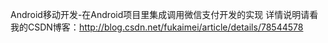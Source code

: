 Android移动开发-在Android项目里集成调用微信支付开发的实现 
详情说明请看我的CSDN博客：http://blog.csdn.net/fukaimei/article/details/78544578
